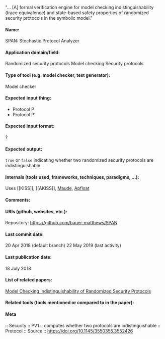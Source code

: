"... [A] formal verification engine for model checking indistinguishability (trace equivalence) and state-based safety properties of randomized security protocols in the symbolic model."

#### Name:
SPAN: Stochastic Protocol Analyzer

#### Application domain/field:
Randomized security protocols
Model checking
Security protocols

#### Type of tool (e.g. model checker, test generator):
Model checker

#### Expected input thing:
- Protocol P
- Protocol P'

#### Expected input format:
?

#### Expected output:
`true` or `false` indicating whether two randomized security protocols are indistinguishable.

#### Internals (tools used, frameworks, techniques, paradigms, ...):
Uses [[KISS]], [[AKISS]], [Maude](../../Formats/Maude.md), [Apfloat](../Libraries/Apfloat.md)

#### Comments:

#### URIs (github, websites, etc.):
Repository: https://github.com/bauer-matthews/SPAN

#### Last commit date:
20 Apr 2018 (default branch)
22 May 2019 (last activity)

#### Last publication date:
18 July 2018

#### List of related papers:
[Model Checking Indistinguishability of Randomized Security Protocols](https://doi.org/10.1007/978-3-319-96142-2_10)

#### Related tools (tools mentioned or compared to in the paper):

#### Meta
:: Security
:: PV1           :: computes whether two protocols are indistinguishable
:: Protocol
:: Source :: https://doi.org/10.1145/3550355.3552426
